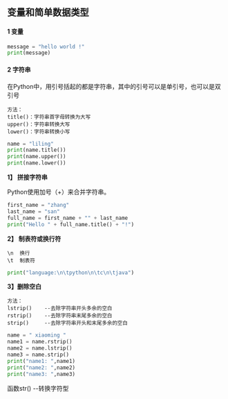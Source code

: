 ## 变量和简单数据类型

#### 1 变量

```python
message = "hello world !"
print(message)
```

#### 2 字符串

在Python中，用引号括起的都是字符串，其中的引号可以是单引号，也可以是双引号

```
方法：
title()：字符串首字母转换为大写
upper()：字符串转换大写
lower()：字符串转换小写
```

```python
name = "liling"
print(name.title())
print(name.upper())
print(name.lower())
```

**1】 拼接字符串**

Python使用加号（+）来合并字符串。

```python
first_name = "zhang"
last_name = "san"
full_name = first_name + "" + last_name
print("Hello " + full_name.title() + "!")
```

**2】 制表符或换行符**

```
\n	换行
\t	制表符
```

```python
print("language:\n\tpython\n\tc\n\tjava")
```

**3】删除空白**

```
方法：
lstrip()	--去除字符串开头多余的空白
rstrip()    --去除字符串末尾多余的空白
strip()		--去除字符串开头和末尾多余的空白
```

```python
name = " xiaoming "
name1 = name.rstrip()
name2 = name.lstrip()
name3 = name.strip()
print("name1: ",name1)
print("name2: ",name2)
print("name3: ",name3)
```



函数str()	--转换字符型